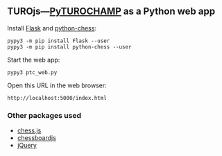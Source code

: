 ## TUROjs—[PyTUROCHAMP](https://github.com/mdoege/PyTuroChamp) as a Python web app

Install [Flask](http://flask.pocoo.org/) and [python-chess](https://github.com/niklasf/python-chess):

    pypy3 -m pip install Flask --user
    pypy3 -m pip install python-chess --user

Start the web app:

    pypy3 ptc_web.py

Open this URL in the web browser:

    http://localhost:5000/index.html

### Other packages used

* [chess.js](https://github.com/jhlywa/chess.js)
* [chessboardjs](https://github.com/oakmac/chessboardjs)
* [jQuery](https://github.com/jquery/jquery)
